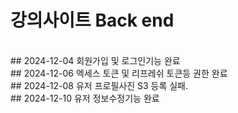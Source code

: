 ﻿# 강의사이트 Back end

<br>
 ##  2024-12-04 회원가입 및 로그인기능 완료


 <br>
  ##  2024-12-06 엑세스 토큰 및 리프레쉬 토큰등 권한 완료


<br>
##  2024-12-08 유저 프로필사진 S3 등록 실패.



 <br>
 ##  2024-12-10 유저 정보수정기능 완료
